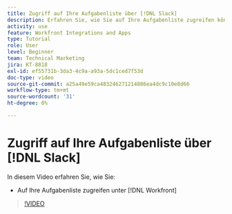 ```yaml
---
title: Zugriff auf Ihre Aufgabenliste über [!DNL Slack]
description: Erfahren Sie, wie Sie auf Ihre Aufgabenliste zugreifen können in [!DNL Workfront]
activity: use
feature: Workfront Integrations and Apps
type: Tutorial
role: User
level: Beginner
team: Technical Marketing
jira: KT-8818
exl-id: ef55731b-3da3-4c9a-a93a-5dc1ced7f53d
doc-type: video
source-git-commit: a25a49e59ca483246271214886ea4dc9c10e8d66
workflow-type: tm+mt
source-wordcount: '31'
ht-degree: 0%

---
```


# Zugriff auf Ihre Aufgabenliste über [!DNL Slack]

In diesem Video erfahren Sie, wie Sie:

* Auf Ihre Aufgabenliste zugreifen unter [!DNL Workfront]

>[!VIDEO](https://video.tv.adobe.com/v/335118/?quality=12&learn=on)
